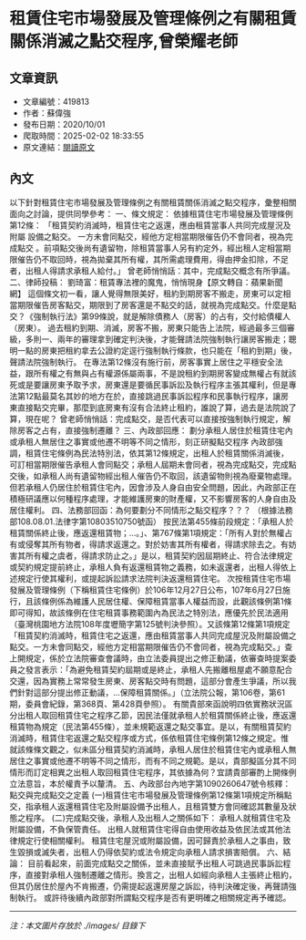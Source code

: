 # 租賃住宅市場發展及管理條例之有關租賃關係消滅之點交程序,曾榮耀老師

## 文章資訊
- 文章編號：419813
- 作者：蘇偉強
- 發布日期：2020/10/01
- 爬取時間：2025-02-02 18:33:55
- 原文連結：[閱讀原文](https://real-estate.get.com.tw/Columns/detail.aspx?no=419813)

## 內文
以下針對租賃住宅市場發展及管理條例之有關租賃關係消滅之點交程序，彙整相關面向之討論，提供同學參考：
一、條文規定：
依據租賃住宅市場發展及管理條例第12條：
「租賃契約消滅時，租賃住宅之返還，應由租賃當事人共同完成屋況及附屬
設備之點交。
一方未會同點交，經他方定相當期限催告仍不會同者，視為完成點交
。前項點交後尚有遺留物，除租賃當事人另有約定外，經出租人定相當期限催告仍不取回時，視為拋棄其所有權，其所需處理費用，得由押金扣除，不足者，出租人得請求承租人給付。」
曾老師悄悄話：其中，完成點交概念有所爭議。
二、律師投稿：
劉琦富：租賃專法裡的魔鬼，悄悄現身【原文轉自：蘋果新聞網】
這個條文初一看，讓人覺得無限美好，租約到期房客不搬走，房東可以定相當期限催告房客點交，期限到了房客還是不點交的話，就視為完成點交。什麼是點交？《強制執行法》第99條說，就是解除債務人（房客）的占有，交付給債權人（房東）。
過去租約到期、消滅，房客不搬，房東只能告上法院，經過最多三個審級，多則一、兩年的審理拿到確定判決後，才能聲請法院強制執行讓房客搬走；聰明一點的房東把租約拿去公證約定逕行強制執行條款，也只能在「租約到期」後，聲請法院強制執行。
在專法第12條沒有施行前，房客事實上居住之平穩安全法益，跟所有權之有無與占有權源係屬兩事，不是說租約到期房客變成無權占有就該死或是要讓房東予取予求，房東還是要循民事訴訟及執行程序主張其權利，但是專法第12點最莫名其妙的地方在於，直接跳過民事訴訟程序和民事執行程序，讓房東直接點交完畢，那麼到底房東有沒有合法終止租約，誰說了算，過去是法院說了算，現在呢？
曾老師悄悄話：完成點交，是否代表可以直接按強制執行規定，解除房客之占有，直接強制遷離？
三、內政部回應：
劃分承租人居住於租賃住宅內或承租人無居住之事實或他遷不明等不同之情形，刻正研擬點交程序
內政部強調，租賃住宅條例為民法特別法，依其第12條規定，出租人於租賃關係消滅後，可訂相當期限催告承租人會同點交；承租人屆期未會同者，視為完成點交，完成點交後，如承租人尚有遺留物經出租人催告仍不取回，該遺留物則視為廢棄物處理。但若承租人仍居住於租賃住宅內，因會涉及人身自由安全問題，因此，內政部正在積極研議應以何種程序處理，才能維護房東的財產權，又不影響房客的人身自由及居住權利。
四、法務部回函：為何要劃分不同情形之點交程序？？？
（根據法務部108.08.01.法律字第10803510750號函）
按民法第455條前段規定：「承租人於租賃關係終止後，應返還租賃物；…。」、第767條第1項規定：「所有人對於無權占有或侵奪其所有物者，得請求返還之。對於妨害其所有權者，得請求除去之。有妨害其所有權之虞者，得請求防止之。」是以，租賃契約因屆期終止、符合法律規定或契約規定提前終止，承租人負有返還租賃物之義務，如未返還者，出租人得依上述規定行使其權利，或提起訴訟請求法院判決返還租賃住宅。
次按租賃住宅市場發展及管理條例（下稱租賃住宅條例）於106年12月27日公布，107年6月27日施行，且該條例係為維護人民居住權、保障租賃當事人權益而設，此觀該條例第1條即可得知，故該條例在住宅租賃事務範圍內為民法之特別法，應優先於民法適用（臺灣桃園地方法院108年度壢簡字第125號判決參照）。又該條第12條第1項規定「租賃契約消滅時，租賃住宅之返還，應由租賃當事人共同完成屋況及附屬設備之點交。一方未會同點交，經他方定相當期限催告仍不會同者，視為完成點交。」查上開規定，係於立法院審查會議時，由立法委員提出之修正動議，依審查時提案委員之發言表示：「為避免租賃契約屆期或是終止，承租人先搬離租屋處不願意配合交還，因為實務上常常發生房東、房客點交時有問題，這部分會產生爭議，所以我們針對這部分提出修正動議，…保障租賃關係。」（立法院公報，第106卷，第61期，委員會紀錄，第368頁、第428頁參照）。
有關貴部來函說明四依實務狀況區分出租人取回租賃住宅之程序乙節，因民法僅就承租人於租賃關係終止後，應返還租賃物為規定（民法第455條），並未規範返還之點交事宜。是以，有關租賃契約消滅時，租賃住宅返還之點交程序或方式，係依租賃住宅條例第12條之規定。惟就該條條文觀之，似未區分租賃契約消滅時，承租人居住於租賃住宅內或承租人無居住之事實或他遷不明等不同之情形，而有不同之規範。是以，貴部擬區分其不同情形而訂定相異之出租人取回租賃住宅程序，其依據為何？宜請貴部審酌上開條例立法意旨，本於權責予以釐清。
五、內政部台內地字第1090260647號令核釋：
點交與完成點交之定義
(一)租賃住宅市場發展及管理條例第12條第1項規定所稱點交，指承租人返還租賃住宅及附屬設備予出租人，且租賃雙方會同確認其數量及狀態之程序。
(二)完成點交後，承租人及出租人之關係如下：
承租人就租賃住宅及附屬設備，不負保管責任。
出租人就租賃住宅得自由使用收益及依民法或其他法律規定行使相關權利。
租賃住宅屋況或附屬設備，因可歸責於承租人之事由，致生毀損或滅失者，出租人仍得依契約或法令規定向承租人請求損害賠償。
六、結論：
目前看起來，前面完成點交之關係，並未直接賦予出租人可跳過民事訴訟程序，直接對承租人強制遷離之情形。換言之，出租人如經向承租人主張終止租約，但其仍居住於屋內不肯搬遷，仍需提起返還房屋之訴訟，待判決確定後，再聲請強制執行。
或許待後續內政部對所謂點交程序是否有更明確之相關規定再予確認。

---
*注：本文圖片存放於 ./images/ 目錄下*
